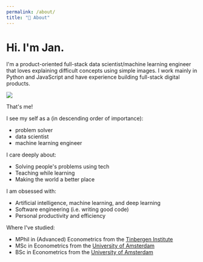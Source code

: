 ```yaml
---
permalink: /about/
title: "👨 About"
---
```


# Hi. I'm Jan.

I'm a product-oriented full-stack data scientist/machine learning engineer
that loves explaining difficult concepts using simple images. I work mainly
in Python and JavaScript and have experience building full-stack digital
products.

<img src="/assets/images/bio-photo4.jpg" style="max-height: 400px">

That's me!

I see my self as a (in descending order of importance):
- problem solver
- data scientist
- machine learning engineer

I care deeply about:
- Solving people's problems using tech
- Teaching while learning
- Making the world a better place

I am obsessed with:
- Artificial intelligence, machine learning, and deep learning
- Software engineering (i.e. writing good code)
- Personal productivity and efficiency

Where I've studied:
- MPhil in (Advanced) Econometrics from the [Tinbergen Institute](https://www.tinbergen.nl/home)
- MSc in Econometrics from the [University of Amsterdam](https://www.uva.nl/en)
- BSc in Econometrics from the [University of Amsterdam](https://www.uva.nl/en)
